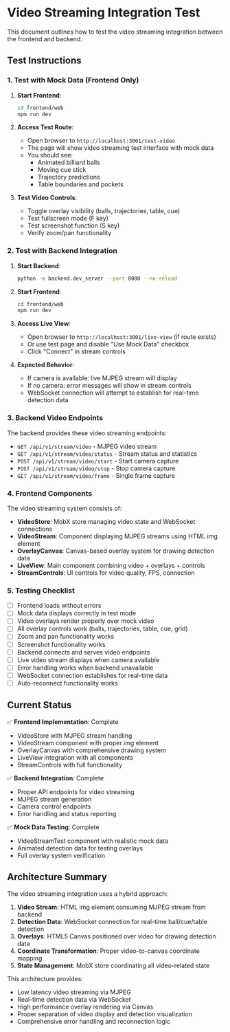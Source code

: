 # Video Streaming Integration Test

This document outlines how to test the video streaming integration between the frontend and backend.

## Test Instructions

### 1. Test with Mock Data (Frontend Only)

1. **Start Frontend**:
   ```bash
   cd frontend/web
   npm run dev
   ```

2. **Access Test Route**:
   - Open browser to `http://localhost:3001/test-video`
   - The page will show video streaming test interface with mock data
   - You should see:
     - Animated billiard balls
     - Moving cue stick
     - Trajectory predictions
     - Table boundaries and pockets

3. **Test Video Controls**:
   - Toggle overlay visibility (balls, trajectories, table, cue)
   - Test fullscreen mode (F key)
   - Test screenshot function (S key)
   - Verify zoom/pan functionality

### 2. Test with Backend Integration

1. **Start Backend**:
   ```bash
   python -m backend.dev_server --port 8080 --no-reload
   ```

2. **Start Frontend**:
   ```bash
   cd frontend/web
   npm run dev
   ```

3. **Access Live View**:
   - Open browser to `http://localhost:3001/live-view` (if route exists)
   - Or use test page and disable "Use Mock Data" checkbox
   - Click "Connect" in stream controls

4. **Expected Behavior**:
   - If camera is available: live MJPEG stream will display
   - If no camera: error messages will show in stream controls
   - WebSocket connection will attempt to establish for real-time detection data

### 3. Backend Video Endpoints

The backend provides these video streaming endpoints:

- `GET /api/v1/stream/video` - MJPEG video stream
- `GET /api/v1/stream/video/status` - Stream status and statistics
- `POST /api/v1/stream/video/start` - Start camera capture
- `POST /api/v1/stream/video/stop` - Stop camera capture
- `GET /api/v1/stream/video/frame` - Single frame capture

### 4. Frontend Components

The video streaming system consists of:

- **VideoStore**: MobX store managing video state and WebSocket connections
- **VideoStream**: Component displaying MJPEG streams using HTML img element
- **OverlayCanvas**: Canvas-based overlay system for drawing detection data
- **LiveView**: Main component combining video + overlays + controls
- **StreamControls**: UI controls for video quality, FPS, connection

### 5. Testing Checklist

- [ ] Frontend loads without errors
- [ ] Mock data displays correctly in test mode
- [ ] Video overlays render properly over mock video
- [ ] All overlay controls work (balls, trajectories, table, cue, grid)
- [ ] Zoom and pan functionality works
- [ ] Screenshot functionality works
- [ ] Backend connects and serves video endpoints
- [ ] Live video stream displays when camera available
- [ ] Error handling works when backend unavailable
- [ ] WebSocket connection establishes for real-time data
- [ ] Auto-reconnect functionality works

## Current Status

✅ **Frontend Implementation**: Complete
- VideoStore with MJPEG stream handling
- VideoStream component with proper img element
- OverlayCanvas with comprehensive drawing system
- LiveView integration with all components
- StreamControls with full functionality

✅ **Backend Integration**: Complete
- Proper API endpoints for video streaming
- MJPEG stream generation
- Camera control endpoints
- Error handling and status reporting

✅ **Mock Data Testing**: Complete
- VideoStreamTest component with realistic mock data
- Animated detection data for testing overlays
- Full overlay system verification

## Architecture Summary

The video streaming integration uses a hybrid approach:

1. **Video Stream**: HTML img element consuming MJPEG stream from backend
2. **Detection Data**: WebSocket connection for real-time ball/cue/table detection
3. **Overlays**: HTML5 Canvas positioned over video for drawing detection data
4. **Coordinate Transformation**: Proper video-to-canvas coordinate mapping
5. **State Management**: MobX store coordinating all video-related state

This architecture provides:
- Low latency video streaming via MJPEG
- Real-time detection data via WebSocket
- High performance overlay rendering via Canvas
- Proper separation of video display and detection visualization
- Comprehensive error handling and reconnection logic
